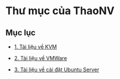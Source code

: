 # Thư mục của ThaoNV

## Mục lục

- [1. Tài liệu về KVM](https://github.com/thaonguyenvan/meditech-thuctap/tree/master/ThaoNV/KVM)

- [2. Tài liệu về VMWare](https://github.com/thaonguyenvan/meditech-thuctap/tree/master/ThaoNV/Tai%20lieu%20VMWare)

- [3. Tài liệu về cài đặt Ubuntu Server](https://github.com/thaonguyenvan/meditech-thuctap/tree/master/ThaoNV/Tai%20lieu%20Ubuntu)